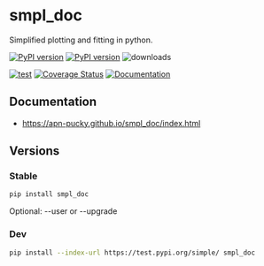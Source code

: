 # smpl_doc
Simplified plotting and fitting in python.

[![PyPI version][pypi image]][pypi link] [![PyPI version][pypi versions]][pypi link]  ![downloads](https://img.shields.io/pypi/dm/smpl_doc.svg)

 [![test][a t image]][a t link]    [![Coverage Status][c t i]][c t l]  [![Documentation][rtd t i]][rtd t l]

## Documentation

-   <https://apn-pucky.github.io/smpl_doc/index.html>

## Versions

### Stable

```sh
pip install smpl_doc
```

Optional: --user or --upgrade

### Dev

```sh
pip install --index-url https://test.pypi.org/simple/ smpl_doc
```

[doc stable]: https://apn-pucky.github.io/smpl_doc/index.html
[doc test]: https://apn-pucky.github.io/smpl_doc/test/index.html

[pypi image]: https://badge.fury.io/py/smpl_doc.svg
[pypi link]: https://pypi.org/project/smpl_doc/
[pypi versions]: https://img.shields.io/pypi/pyversions/smpl_doc.svg

[a s image]: https://github.com/APN-Pucky/smpl_doc/actions/workflows/stable.yml/badge.svg
[a s link]: https://github.com/APN-Pucky/smpl_doc/actions/workflows/stable.yml
[a t link]: https://github.com/APN-Pucky/smpl_doc/actions/workflows/test.yml
[a t image]: https://github.com/APN-Pucky/smpl_doc/actions/workflows/test.yml/badge.svg

[cc s q i]: https://app.codacy.com/project/badge/Grade/38630d0063814027bd4d0ffaa73790a2?branch=stable
[cc s q l]: https://www.codacy.com/gh/APN-Pucky/smpl_doc/dashboard?utm_source=github.com&amp;utm_medium=referral&amp;utm_content=APN-Pucky/smpl&amp;utm_campaign=Badge_Grade?branch=stable
[cc s c i]: https://app.codacy.com/project/badge/Coverage/38630d0063814027bd4d0ffaa73790a2?branch=stable
[cc s c l]: https://www.codacy.com/gh/APN-Pucky/smpl_doc/dashboard?utm_source=github.com&utm_medium=referral&utm_content=APN-Pucky/smpl&utm_campaign=Badge_Coverage?branch=stable

[cc q i]: https://app.codacy.com/project/badge/Grade/38630d0063814027bd4d0ffaa73790a2
[cc q l]: https://www.codacy.com/gh/APN-Pucky/smpl_doc/dashboard?utm_source=github.com&amp;utm_medium=referral&amp;utm_content=APN-Pucky/smpl&amp;utm_campaign=Badge_Grade
[cc c i]: https://app.codacy.com/project/badge/Coverage/38630d0063814027bd4d0ffaa73790a2
[cc c l]: https://www.codacy.com/gh/APN-Pucky/smpl_doc/dashboard?utm_source=github.com&utm_medium=referral&utm_content=APN-Pucky/smpl&utm_campaign=Badge_Coverage

[c s i]: https://coveralls.io/repos/github/APN-Pucky/smpl_doc/badge.svg?branch=stable
[c s l]: https://coveralls.io/github/APN-Pucky/smpl_doc?branch=stable
[c t l]: https://coveralls.io/github/APN-Pucky/smpl_doc?branch=master
[c t i]: https://coveralls.io/repos/github/APN-Pucky/smpl_doc/badge.svg?branch=master

[rtd s i]: https://readthedocs.org/projects/smpl_doc/badge/?version=stable
[rtd s l]: https://smpl_doc.readthedocs.io/en/stable/?badge=stable
[rtd t i]: https://readthedocs.org/projects/smpl_doc/badge/?version=latest
[rtd t l]: https://smpl_doc.readthedocs.io/en/latest/?badge=latest
